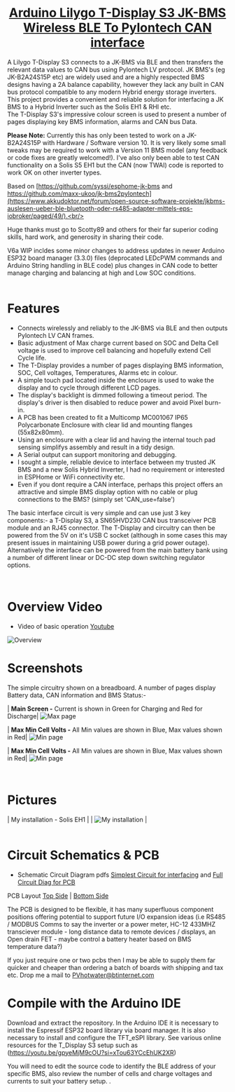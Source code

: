 <div align = center>

# [Arduino Lilygo T-Display S3 JK-BMS Wireless BLE To Pylontech CAN interface]()

</div>
A Lilygo T-Display S3 connects to a JK-BMS via BLE and then transfers the relevant data values to CAN bus using Pylontech LV protocol. JK BMS's (eg JK-B2A24S15P etc) are widely used and are a highly respected BMS designs having a 2A balance capability, however they lack any built in CAN bus protocol compatible to any modern Hybrid energy storage inverters. This project provides a convenient and reliable solution for interfacing a JK BMS to a Hybrid Inverter such as the Solis EH1 & RHI etc.<br/>
The T-Display S3's impressive colour screen is used to present a number of pages displaying key BMS information, alarms and CAN bus Data.<br/> 

**Please Note:**  Currently this has only been tested to work on a JK-B2A24S15P with Hardware / Software version 10. It is very likely some small tweaks may be required to work with a Version 11 BMS model (any feedback or code fixes are greatly welcomed!). I've also only been able to test CAN functionality on a Solis S5 EH1 but the CAN (now TWAI) code is reported to work OK on other inverter types.  <br/>

Based on [https://github.com/syssi/esphome-jk-bms and https://github.com/maxx-ukoo/jk-bms2pylontech](https://www.akkudoktor.net/forum/open-source-software-projekte/jkbms-auslesen-ueber-ble-bluetooth-oder-rs485-adapter-mittels-eps-iobroker/paged/49/).<br/>

Huge thanks must go to Scotty89 and others for their far superior coding skills, hard work, and generosity in sharing their code.<br/>

V6a WIP incldes some minor changes to address updates in newer Arduino ESP32 board manager (3.3.0) files (deprocated LEDcPWM commands and Arduino String handling in BLE code) plus changes in CAN code to better manage charging and balancing at high and Low SOC conditions.<br/>
<br/>

# Features
- Connects wirelessly and reliably to the JK-BMS via BLE and then outputs Pylontech LV CAN frames.
- Basic adjustment of Max charge current based on SOC and Delta Cell voltage is used to improve cell balancing and hopefully extend Cell Cycle life.
- The T-Display provides a number of pages displaying BMS information, SOC, Cell voltages, Temperatures, Alarms etc in colour.
- A simple touch pad located inside the enclosure is used to wake the display and to cycle through different LCD pages.
- The display's backlight is dimmed following a timeout period. The display's driver is then disabled to reduce power and avoid Pixel burn-in.
- A PCB has been created to fit a Multicomp MC001067 IP65 Polycarbonate Enclosure with clear lid and mounting flanges (55x82x80mm).
- Using an enclosure with a clear lid and having the internal touch pad sensing simplifys assembly and result in a tidy design.
- A Serial output can support monitoring and debugging.
- I sought a simple, reliable device to interface between my trusted JK BMS and a new Solis Hybrid Inverter, I had no requirement or interested in ESPHome or WiFi 
  connectivity etc.  
- Even if you dont require a CAN interface, perhaps this project offers an attractive and simple BMS display option with no cable or plug connections to the BMS? 
  (simply set 'CAN_use=false')
  
The basic interface circuit is very simple and can use just 3 key components:- a T-Display S3, a SN65HVD230 CAN bus transceiver PCB module and an RJ45 connector.
The T-Display and circuitry can then be powered from the 5V on it's USB C socket (although in some cases this may present issues in maintaining USB power during a grid power outage). Alternatively the interface can be powered from the main battery bank using a number of different linear or DC-DC step down switching regulator options. 

<br/>

# Overview Video
- Video of basic operation  [Youtube](https://youtu.be/v3kCdW38NNI) 

![Overview](https://github.com/SteveintheIoW/T-Display-S3-JK-BMS-BLE-to-Solis-CAN-Pylontech/blob/main/Photos_Media/Enclosure%20and%20PCB3.png)
<br/>

# Screenshots
 The simple circuitry shown on a breadboard.  A number of pages display Battery data, CAN information and BMS Status:-

| **Main Screen -** Current is shown in Green for Charging and Red for Discharge|
![Max page](https://github.com/SteveintheIoW/T-Display-S3-JK-BMS-BLE-to-Solis-CAN-Pylontech/blob/main/Photos_Media/Main%20Screen.jpg) 

| **Max Min Cell Volts -** All Min values are shown in Blue, Max values shown in Red|
![Min page](https://github.com/SteveintheIoW/T-Display-S3-JK-BMS-BLE-to-Solis-CAN-Pylontech/blob/main/Photos_Media/All%20Cell%20Volts%202.jpg)  

 | **Max Min Cell Volts -** All Min values are shown in Blue, Max values shown in Red|
![Min page](https://github.com/SteveintheIoW/T-Display-S3-JK-BMS-BLE-to-Solis-CAN-Pylontech/blob/main/Photos_Media/All%20Cell%20Volts%202.jpg)  
 
<br/>

# Pictures

| My installation - Solis EH1 | 
| ![My installation](https://github.com/SteveintheIoW/T-Display-S3-JK-BMS-BLE-to-Solis-CAN-Pylontech/blob/main/Photos_Media/Interface%20and%20Solis%20EH1%20System2.jpg) 
|  
<br/>


# Circuit Schematics & PCB

- Schematic Circuit Diagram pdfs [Simplest Circuit for interfacing](https://github.com/SteveintheIoW/T-Display-S3-JK-BMS-BLE-to-Solis-CAN-Pylontech/blob/main/Photos_Media/T-Display%20S3%20%20JKBMS%20BLE%20to%20CAN%20Interface%20%20-%20relevant%20parts.pdf) and [Full Circuit Diag for PCB](https://github.com/SteveintheIoW/T-Display-S3-JK-BMS-BLE-to-Solis-CAN-Pylontech/blob/main/Photos_Media/T-Display%20S3%20%20JKBMS%20BLE%20to%20CAN%20Interface%20%20-%20Full%20PCB%20cct%20Diag.pdf) 

PCB Layout [Top Side](https://github.com/SteveintheIoW/T-Display-S3-JK-BMS-BLE-to-Solis-CAN-Pylontech/blob/main/Photos_Media/PCB%20Photo%20View_Top.svg) |
[Bottom Side](https://github.com/SteveintheIoW/T-Display-S3-JK-BMS-BLE-to-Solis-CAN-Pylontech/blob/main/Photos_Media/PCB%20Photo%20View_Bottom.svg) 

The PCB is designed to be flexible, it has many superfluous component positions offering potential to support future I/O expansion ideas (i.e RS485 / MODBUS Comms to say the inverter or a power meter, HC-12 433MHZ transciever module - long distance data to remote devices / displays, an Open drain FET - maybe control a battery heater based on BMS temperature data?)

If you just require one or two pcbs then I may be able to supply them far quicker and cheaper than ordering a batch of boards with shipping and tax etc. Drop me a mail to PVhotwater@btinternet.com

# Compile with the Arduino IDE
Download and extract the repository. In the Arduino IDE it is necessary to install the Espressif ESP32 board library via board manager. 
It is also necessary to install and configure the TFT_eSPI library.  See various online resources for the T_Display S3 setup such as (https://youtu.be/gpyeMjM9cOU?si=xTou63YCcEhUK2XR)

You will need to edit the source code to identify the BLE address of your specific BMS, also review the number of cells and charge voltages and currents to suit your battery setup.
.<br/>





